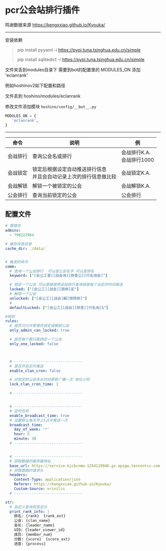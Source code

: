 # pcr公会站排行插件

鸣谢数据来源 https://kengxxiao.github.io/Kyouka/

---

安装依赖
> pip install pyyaml -i https://pypi.tuna.tsinghua.edu.cn/simple
>
> pip install sqlitedict -i https://pypi.tuna.tsinghua.edu.cn/simple



文件夹丢到modules目录下
需要到bot的配置里的 MODULES_ON 添加 'eclanrank'

例如hoshinov2如下配置和路径

文件丢到 hoshino/modules/eclanrank

修改文件添加模块 `hoshino/config/__bot__.py`
```python
MODULES_ON = {
   'eclanrank',
}
```

---

命令  | 说明 | 例
------------- | ------------- | -------------
会战排行  | 查询公会名或排行 | 会战排行K.A. <br>会战排行1000
会战锁定  | 锁定后根据设定自动推送排行信息<br>并且会自动记录上次的排行信息做比较 | 会战锁定K.A.
会战解锁 | 解锁一个被锁定的公会 | 会战解锁K.A.
公会排行 | 查询当前锁定的公会 | 公会排行

## 配置文件
```yaml
# 管理员
admins:
  - 798222964

# 缓存存放目录
cache_dir: ./data/


# 触发的命令
comm:
  # 查询一个公会排行  可以是公会名字 可以是排名
  keyword: ["[会公工查][战会询][排查公][行名询会]"]

  # 锁定一个公会 可以直接使用会战排行查询或者每个设定的时间推送
  locked: ["[会公工][战会][锁绑]定"]
  # 解锁一个公会
  unlocked: ["[会公工][战会]解[锁除绑]"]
  #
  defaultLucked: ["[会公工][战会][排查][行名询]$"]

#规则
rules:
  # 是否只允许管理员锁定或解锁公会
  only_admin_can_locked: true

  # 是否每个群只能绑定一个公会
  only_one_locked: false



  # -------------------------------
  # 是否开启实时推送
  enable_clan_cron: false

  # 对锁定的公会多长时间更新广播一次 单位小时
  lock_clan_cron_time: 1

  # -------------------------------


  # -------------------------------
  # 定时任务
  enable_broadcast_time: true
  # 设置默认每天早上5点半推送一次
  broadcast_time:
    day_of_week: '*'
    hour: 5
    minute: 30
  # -------------------------------


  # -------------------------------
  # 获取数据的服务器地址
  base_url: https://service-kjcbcnmw-1254119946.gz.apigw.tencentcs.com
  # 获取数据的请求头
  headers:
    Content-Type: application/json
    Referer: https://kengxxiao.github.io/Kyouka/
    Custom-Source: erinilis
  # -------------------------------

str:
  # 自定义查询信息显示
  print_rank_info: |
    排名: {rank}  {rank_ext}
    公会: {clan_name}
    会长: {leader_name}
    UID: {leader_viewer_id}
    成员: {member_num}
    分数: {score}  {score_ext}
    进度: {process}

```
